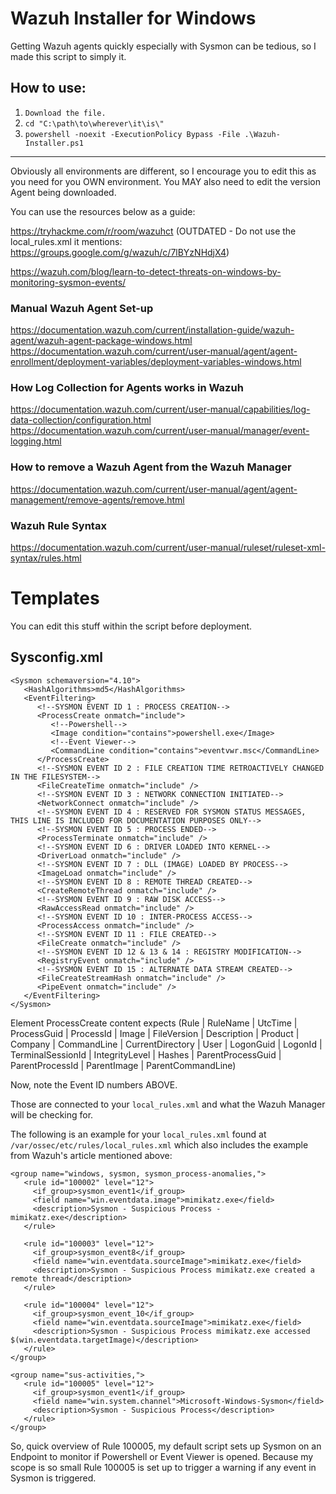 # Wazuh Installer for Windows

Getting Wazuh agents quickly especially with Sysmon can be tedious, so I made this script to simply it.

## How to use:

1. ```Download the file.```
2. ```cd "C:\path\to\wherever\it\is\"```
3. ```powershell -noexit -ExecutionPolicy Bypass -File .\Wazuh-Installer.ps1```

---

Obviously all environments are different, so I encourage you to edit this as you need for you OWN environment. You MAY also need to edit the version Agent being downloaded.

You can use the resources below as a guide:

https://tryhackme.com/r/room/wazuhct (OUTDATED - Do not use the local_rules.xml it mentions: https://groups.google.com/g/wazuh/c/7lBYzNHdjX4)

https://wazuh.com/blog/learn-to-detect-threats-on-windows-by-monitoring-sysmon-events/

### Manual Wazuh Agent Set-up
https://documentation.wazuh.com/current/installation-guide/wazuh-agent/wazuh-agent-package-windows.html
https://documentation.wazuh.com/current/user-manual/agent/agent-enrollment/deployment-variables/deployment-variables-windows.html

### How Log Collection for Agents works in Wazuh
https://documentation.wazuh.com/current/user-manual/capabilities/log-data-collection/configuration.html
https://documentation.wazuh.com/current/user-manual/manager/event-logging.html

### How to remove a Wazuh Agent from the Wazuh Manager
https://documentation.wazuh.com/current/user-manual/agent/agent-management/remove-agents/remove.html

### Wazuh Rule Syntax
https://documentation.wazuh.com/current/user-manual/ruleset/ruleset-xml-syntax/rules.html

# Templates
You can edit this stuff within the script before deployment.
## Sysconfig.xml
```
<Sysmon schemaversion="4.10">
   <HashAlgorithms>md5</HashAlgorithms>
   <EventFiltering>
      <!--SYSMON EVENT ID 1 : PROCESS CREATION-->
      <ProcessCreate onmatch="include">
         <!--Powershell-->
         <Image condition="contains">powershell.exe</Image>
         <!--Event Viewer-->
         <CommandLine condition="contains">eventvwr.msc</CommandLine>
      </ProcessCreate>
      <!--SYSMON EVENT ID 2 : FILE CREATION TIME RETROACTIVELY CHANGED IN THE FILESYSTEM-->
      <FileCreateTime onmatch="include" />
      <!--SYSMON EVENT ID 3 : NETWORK CONNECTION INITIATED-->
      <NetworkConnect onmatch="include" />
      <!--SYSMON EVENT ID 4 : RESERVED FOR SYSMON STATUS MESSAGES, THIS LINE IS INCLUDED FOR DOCUMENTATION PURPOSES ONLY-->
      <!--SYSMON EVENT ID 5 : PROCESS ENDED-->
      <ProcessTerminate onmatch="include" />
      <!--SYSMON EVENT ID 6 : DRIVER LOADED INTO KERNEL-->
      <DriverLoad onmatch="include" />
      <!--SYSMON EVENT ID 7 : DLL (IMAGE) LOADED BY PROCESS-->
      <ImageLoad onmatch="include" />
      <!--SYSMON EVENT ID 8 : REMOTE THREAD CREATED-->
      <CreateRemoteThread onmatch="include" />
      <!--SYSMON EVENT ID 9 : RAW DISK ACCESS-->
      <RawAccessRead onmatch="include" />
      <!--SYSMON EVENT ID 10 : INTER-PROCESS ACCESS-->
      <ProcessAccess onmatch="include" />
      <!--SYSMON EVENT ID 11 : FILE CREATED-->
      <FileCreate onmatch="include" />
      <!--SYSMON EVENT ID 12 & 13 & 14 : REGISTRY MODIFICATION-->
      <RegistryEvent onmatch="include" />
      <!--SYSMON EVENT ID 15 : ALTERNATE DATA STREAM CREATED-->
      <FileCreateStreamHash onmatch="include" />
      <PipeEvent onmatch="include" />
   </EventFiltering>
</Sysmon>
```

Element ProcessCreate content expects (Rule | RuleName | UtcTime | ProcessGuid | ProcessId | Image | FileVersion | Description | Product | Company | CommandLine | CurrentDirectory | User | LogonGuid | LogonId | TerminalSessionId | IntegrityLevel | Hashes | ParentProcessGuid | ParentProcessId | ParentImage | ParentCommandLine)

Now, note the Event ID numbers ABOVE. 

Those are connected to your ```local_rules.xml``` and what the Wazuh Manager will be checking for. 

The following is an example for your ```local_rules.xml``` found at ```/var/ossec/etc/rules/local_rules.xml``` which also includes the example from Wazuh's article mentioned above:

```
<group name="windows, sysmon, sysmon_process-anomalies,">
   <rule id="100002" level="12">
     <if_group>sysmon_event1</if_group>
     <field name="win.eventdata.image">mimikatz.exe</field>
     <description>Sysmon - Suspicious Process - mimikatz.exe</description>
   </rule>

   <rule id="100003" level="12">
     <if_group>sysmon_event8</if_group>
     <field name="win.eventdata.sourceImage">mimikatz.exe</field>
     <description>Sysmon - Suspicious Process mimikatz.exe created a remote thread</description>
   </rule>

   <rule id="100004" level="12">
     <if_group>sysmon_event_10</if_group>
     <field name="win.eventdata.sourceImage">mimikatz.exe</field>
     <description>Sysmon - Suspicious Process mimikatz.exe accessed $(win.eventdata.targetImage)</description>
   </rule>
</group>

<group name="sus-activities,">
   <rule id="100005" level="12">
     <if_group>sysmon_event1</if_group>
     <field name="win.system.channel">Microsoft-Windows-Sysmon</field>
     <description>Sysmon - Suspicious Process</description>
   </rule>
</group>
```

So, quick overview of Rule 100005, my default script sets up Sysmon on an Endpoint to monitor if Powershell or Event Viewer is opened. Because my scope is so small Rule 100005 is set up to trigger a warning if any event in Sysmon is triggered.

